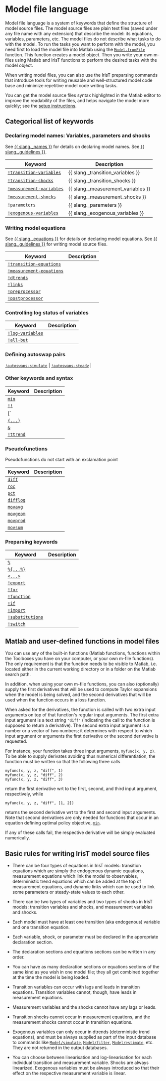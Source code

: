 # Model file language

Model file language is a system of keywords that define the structure of
model source files. The model source files are plain text files (saved
under any file name with any extension) that describe the model: its
equations, variables, parameters, etc. The model files do not describe what
tasks to do with the model. To run the tasks you want to perform with the
model, you need first to load the model file into Matlab using the
[`Model.fromFile`](../model/fromFile.md) function. This function creates a
model object. Then you write your own m-files using Matlab and IrisT
functions to perform the desired tasks with the model object.

When writing model files, you can also use the IrisT preparsing commands
that introduce tools for writing reusable and well-structured model code
base and minimize repetitive model code writing tasks.

You can get the model source files syntax highlighted in the Matlab editor
to improve the readability of the files, and helps navigate the model more
quickly; see the [setup instructions](../../install.md).


## Categorical list of keywords

### Declaring model names: Variables, parameters and shocks

See [{{ slang._names }}](`names.md`) for details on declaring model names.
See [{{ slang._guidelines }}](`guidelines.md`).

Keyword | Description 
---|---
[`!transition-variables`](!transition-variables.md) | {{ slang._transition_variables }}
[`!transition-shocks`](!transition-shocks) | {{ slang._transition_shocks }}
[`!measurement-variables`](!measurement-variables.md) | {{ slang._measurement_variables }}
[`!measurement-shocks`](!measurement-shocks.md) | {{ slang._measurement_shocks }}
[`!parameters`](!parameters.md) | {{ slang._parameters }}
[`!exogenous-variables`](!exogenous-variables.md) | {{ slang._exogenous_variables }}


### Writing model equations

See [{{ slang._equations }}](`equations.md`) for details on declaring model equations.
See [{{ slang._guidelines }}](`guidelines.md`) for writing model source files.

Keyword | Description 
---|---
[`!transition-equations`](!transition-equations.md) | 
[`!measurement-equations`](!measurement-equations.md) | 
[`!dtrends`](!dtrends.md) | 
[`!links`](!links.md) | 
[`!preprocessor`](!preprocessor.md) | 
[`!postprocessor`](!postprocessor.md) | 


### Controlling log status of variables

Keyword | Description 
---|---
[`!log-variables`](!log-variables.md) | 
[`!all-but`](!all-but.md) | 


### Defining autoswap pairs

[`!autoswaps-simulate`](!autoswaps-simulate.md) | 
[`!autoswaps-steady`](!autoswaps-steady.md) | 


### Other keywords and syntax

Keyword | Description 
---|---
[`min`](min.md) | 
[`!!`](steady-version.md) | 
[`||`](alias.md) | 
[`{...}`](shift.md) | 
[`&`](steady-ref.md) | 
[`!ttrend`](!ttrend.md) | 


### Pseudofunctions

Pseudofunctions do not start with an exclamation point

Keyword | Description 
---|---
[`diff`](diff.md) | 
[`roc`](roc.md) | 
[`pct`](pct.md) | 
[`difflog`](difflog.md) | 
[`movavg`](movavg.md) | 
[`movgeom`](movgeom.md) | 
[`movprod`](movprod.md) | 
[`movsum`](movsum.md) | 

### Preparsing keywords

Keyword | Description 
---|---
[`%`](line-comment.md) | 
[`%{...%}`](block-comment.md) | 
[`<...>`](interp.md) | 
[`!export`](!export.md) | 
[`!for`](!for.md) | 
[`!function`](!function.md) | 
[`!if`](!if.md) | 
[`!import`](!import.md) | 
[`!substitutions`](!substitutions.md) | 
[`!switch`](!switch.md) | 



## Matlab and user-defined functions in model files

You can use any of the built-in functions (Matlab functions, functions
within the Toolboxes you have on your computer, or your own m-file
functions). The only requirement is that the function needs to be visible
to Matlab, i.e. located either in the current working directory or in a
folder on the Matlab search path.

In addition, when using your own m-file functions, you can also
(optionally) supply the first derivatives that will be used to compute
Taylor expansions when the model is being solved, and the second
derivatives that will be used when the function occurs in a loss function.

When asked for the derivatives, the function is called with two extra
input arguments on top of that function's regular input arguments. The
first extra input argument is a text string `"diff"` (indicating the call
to the function is supposed to return a derivative). The second extra
input argument is a number or a vector of two numbers; it determines with
respect to which input argument or arguments the first derivative or the
second derivative is requested.

For instance, your function takes three input arguments, `myfunc(x, y, z)`.
To be able to supply derivates avoiding thus numerical differentiation,
the function must be written so that the following three calls

    myfunc(x, y, z, "diff", 1)
    myfunc(x, y, z, "diff", 2)
    myfunc(x, y, z, "diff", 3)

return the first derivative wrt to the first, second, and third input
argument, respectively, while

    myfunc(x, y, z, "diff", [1, 2])

returns the second derivative wrt to the first and second input
arguments. Note that second derivatives are only needed for functions
that occur in an equation defining optimal policy objective,
[`min`](min.md).

If any of these calls fail, the respective derivative will be simply
evaluated numerically.


## Basic rules for writing IrisT model source files

* There can be four types of equations in IrisT models: transition equations
which are simply the endogenous dynamic equations, measurement equations
which link the model to observables, deterministic trend equations which
can be added at the top of measurement equations, and dynamic links which
can be used to link some parameters or steady-state values to each other.

* There can be two types of variables and two types of shocks in IrisT
models: transition variables and shocks, and measurement variables and
shocks.

* Each model must have at least one transition (aka endogenous)
variable and one transition equation.

* Each variable, shock, or parameter must be declared in the appropriate
declaration section.

* The declaration sections and equations sections can be written in any
order.

* You can have as many declaration sections or equations sections of the
same kind as you wish in one model file; they all get combined together
at the time the model is being loaded.

* Transition variables can occur with lags and leads in transition
equations. Transition variables cannot, though, have leads in measurement
equations.

* Measurement variables and the shocks cannot have any lags or leads.

* Transition shocks cannot occur in measurement equations, and the
measurement shocks cannot occur in transition equations.

* Exogenous variables can only occur in dtrends (deterministic trend
  equations), and must be always supplied as part of the input database to
  commands like [`Model/simulate`](../model/simulate),
  [`Model/filter`](../model/filter), [`Model/estimate`](../model/estimate),
  etc. They are not returned in the output databases.

* You can choose between linearisation and log-linearisation for each
individual transition and measurement variable. Shocks are always
linearized. Exogenous variables must be always introduced so that their
effect on the respective measurement variable is linear.





